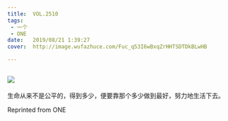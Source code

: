 ```yaml
---
title:	VOL.2510
tags:
 - 一个
 - ONE
date:	2019/08/21 1:39:27
cover:	http://image.wufazhuce.com/Fuc_q53I6wBxqZrHHTSDTDkBLwHB

---
```

![](http://image.wufazhuce.com/Fuc_q53I6wBxqZrHHTSDTDkBLwHB)
---

生命从来不是公平的，得到多少，便要靠那个多少做到最好，努力地生活下去。
 
Reprinted from ONE
